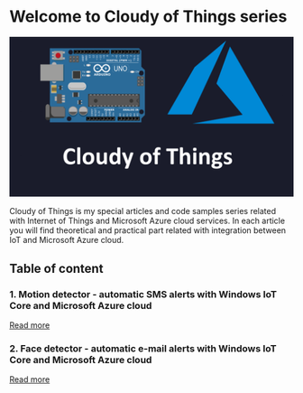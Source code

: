 # Welcome to Cloudy of Things series


![Image](https://github.com/Daniel-Krzyczkowski/Daniel-Krzyczkowski.github.io/blob/master/cloudyofthings/mainassets/CloudyOfThings.png?raw=true)

Cloudy of Things is my special articles and code samples series related with Internet of Things and Microsoft Azure cloud services. In each article you will find theoretical and practical part related with integration between IoT and Microsoft Azure cloud.

## Table of content


### 1. Motion detector - automatic SMS alerts with Windows IoT Core and Microsoft Azure cloud
[Read more](https://daniel-krzyczkowski.github.io/cloudyofthings/article1/index)

### 2. Face detector - automatic e-mail alerts with Windows IoT Core and Microsoft Azure cloud
[Read more](https://daniel-krzyczkowski.github.io/cloudyofthings/article2/index)
